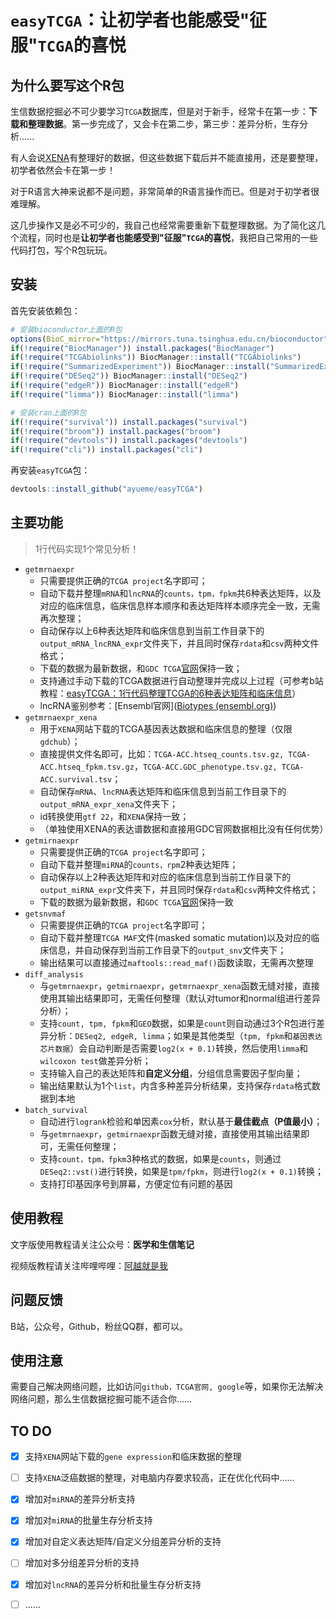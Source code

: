 # `easyTCGA`：让初学者也能感受"征服"`TCGA`的喜悦

## 为什么要写这个R包

生信数据挖掘必不可少要学习`TCGA`数据库，但是对于新手，经常卡在第一步：**下载和整理数据**。第一步完成了，又会卡在第二步，第三步：差异分析，生存分析......

有人会说[XENA](https://gdc.xenahubs.net)有整理好的数据，但这些数据下载后并不能直接用，还是要整理，初学者依然会卡在第一步！

对于R语言大神来说都不是问题，非常简单的R语言操作而已。但是对于初学者很难理解。

这几步操作又是必不可少的，我自己也经常需要重新下载整理数据。为了简化这几个流程，同时也是**让初学者也能感受到"征服"`TCGA`的喜悦**，我把自己常用的一些代码打包，写个R包玩玩。

## 安装

首先安装依赖包：

```R
# 安装bioconductor上面的R包
options(BioC_mirror="https://mirrors.tuna.tsinghua.edu.cn/bioconductor")
if(!require("BiocManager")) install.packages("BiocManager")
if(!require("TCGAbiolinks")) BiocManager::install("TCGAbiolinks")
if(!require("SummarizedExperiment")) BiocManager::install("SummarizedExperiment")
if(!require("DESeq2")) BiocManager::install("DESeq2")
if(!require("edgeR")) BiocManager::install("edgeR")
if(!require("limma")) BiocManager::install("limma")

# 安装cran上面的R包
if(!require("survival")) install.packages("survival")
if(!require("broom")) install.packages("broom")
if(!require("devtools")) install.packages("devtools")
if(!require("cli")) install.packages("cli")
```

再安装`easyTCGA`包：

```R
devtools::install_github("ayueme/easyTCGA")
```

## 主要功能

> 1行代码实现1个常见分析！

- `getmrnaexpr`
  - 只需要提供正确的`TCGA project`名字即可；
  - 自动下载并整理`mRNA`和`lncRNA`的`counts，tpm，fpkm`共6种表达矩阵，以及对应的临床信息，临床信息样本顺序和表达矩阵样本顺序完全一致，无需再次整理；
  - 自动保存以上6种表达矩阵和临床信息到当前工作目录下的`output_mRNA_lncRNA_expr`文件夹下，并且同时保存`rdata`和`csv`两种文件格式；
  - 下载的数据为最新数据，和`GDC TCGA`[官网](https://portal.gdc.cancer.gov/)保持一致；
  - 支持通过手动下载的TCGA数据进行自动整理并完成以上过程（可参考b站教程：[easyTCGA：1行代码整理TCGA的6种表达矩阵和临床信息](https://www.bilibili.com/video/BV15c411J7bJ/?share_source=copy_web&vd_source=abc21f68a9e2a784892483fd768dbafa)）
  - lncRNA鉴别参考：[Ensembl官网]([Biotypes (ensembl.org)](http://useast.ensembl.org/info/genome/genebuild/biotypes.html))
- `getmrnaexpr_xena`
  - 用于`XENA`网站下载的TCGA基因表达数据和临床信息的整理（仅限`gdchub`）；
  - 直接提供文件名即可，比如：`TCGA-ACC.htseq_counts.tsv.gz, TCGA-ACC.htseq_fpkm.tsv.gz`，`TCGA-ACC.GDC_phenotype.tsv.gz, TCGA-ACC.survival.tsv`；
  - 自动保存`mRNA`、`lncRNA`表达矩阵和临床信息到当前工作目录下的`output_mRNA_expr_xena`文件夹下；
  - id转换使用`gtf 22`，和`XENA`保持一致；
  - （单独使用XENA的表达谱数据和直接用GDC官网数据相比没有任何优势）
- `getmirnaexpr`
  - 只需要提供正确的`TCGA project`名字即可；
  - 自动下载并整理`miRNA`的`counts，rpm`2种表达矩阵；
  - 自动保存以上2种表达矩阵和对应的临床信息到当前工作目录下的`output_miRNA_expr`文件夹下，并且同时保存`rdata`和`csv`两种文件格式；
  - 下载的数据为最新数据，和`GDC TCGA`[官网](https://portal.gdc.cancer.gov/)保持一致
- `getsnvmaf`
  - 只需要提供正确的`TCGA project`名字即可；
  - 自动下载并整理`TCGA MAF`文件(masked somatic mutation)以及对应的临床信息，并自动保存到当前工作目录下的`output_snv`文件夹下；
  - 输出结果可以直接通过`maftools::read_maf()`函数读取，无需再次整理
- `diff_analysis`
  - 与`getmrnaexpr`，`getmirnaexpr`，`getmrnaexpr_xena`函数无缝对接，直接使用其输出结果即可，无需任何整理（默认对tumor和normal组进行差异分析）；
  - 支持`count, tpm, fpkm`和`GEO`数据，如果是`count`则自动通过3个R包进行差异分析：`DESeq2, edgeR, limma`；如果是其他类型（`tpm, fpkm`和`基因表达芯片数据`）会自动判断是否需要`log2(x + 0.1)`转换，然后使用`limma`和`wilcoxon test`做差异分析；
  - 支持输入自己的表达矩阵和**自定义分组**，分组信息需要因子型向量；
  - 输出结果默认为1个`list`，内含多种差异分析结果，支持保存`rdata`格式数据到本地
- `batch_survival`
  - 自动进行`logrank`检验和单因素`cox`分析，默认基于**最佳截点（P值最小）**；
  - 与`getmrnaexpr`，`getmirnaexpr`函数无缝对接，直接使用其输出结果即可，无需任何整理；
  - 支持`count，tpm，fpkm`3种格式的数据，如果是`counts`，则通过`DESeq2::vst()`进行转换，如果是`tpm/fpkm`，则进行`log2(x + 0.1)`转换；
  - 支持打印基因序号到屏幕，方便定位有问题的基因

## 使用教程

文字版使用教程请关注公众号：**医学和生信笔记**

视频版教程请关注哔哩哔哩：[阿越就是我](https://space.bilibili.com/42460432)

## 问题反馈

B站，公众号，Github，粉丝QQ群，都可以。

## 使用注意

需要自己解决网络问题，比如访问`github，TCGA官网, google`等，如果你无法解决网络问题，那么生信数据挖掘可能不适合你......

## TO DO

- [x] 支持`XENA`网站下载的`gene expression`和临床数据的整理
- [ ] 支持`XENA`泛癌数据的整理，对电脑内存要求较高，正在优化代码中......
- [x] 增加对`miRNA`的差异分析支持
- [x] 增加对`miRNA`的批量生存分析支持
- [x] 增加对自定义表达矩阵/自定义分组差异分析的支持
- [ ] 增加对多分组差异分析的支持
- [x] 增加对`lncRNA`的差异分析和批量生存分析支持
- [ ] ......


